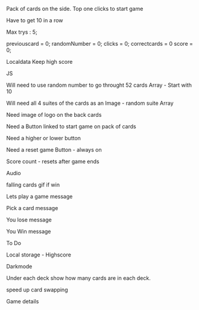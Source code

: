 Pack of cards on the side. Top one clicks to start game

Have to get 10 in a row

Max trys : 5;

previouscard = 0;
randomNumber = 0;
clicks = 0;
correctcards = 0
score = 0;

Localdata Keep high score

JS

Will need to use random number to go throught 52 cards Array - Start with 10

Will need all 4 suites of the cards as an Image - random suite Array

Need image of logo on the back cards

Need a Button linked to start game on pack of cards

Need a higher or lower button

Need a reset game Button - always on

Score count - resets after game ends

Audio

falling cards gif if win

Lets play a game message

Pick a card message

You lose message

You Win message

To Do

Local storage - Highscore

Darkmode

Under each deck show how many cards are in each deck.

speed up card swapping

Game details
